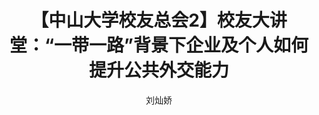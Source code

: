 ---
layout:		post
title:		【中山大学校友总会2】校友大讲堂：“一带一路”背景下企业及个人如何提升公共外交能力
msg:		微信稿件专场
category:	推送编辑
author:     "刘灿娇"
o_link:		http://mp.weixin.qq.com/s/eb1GiGyPnvNtHMQLYfsSNw
---